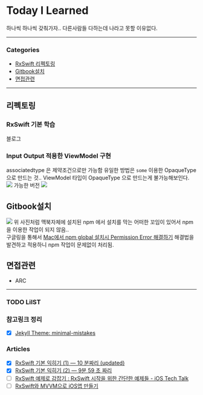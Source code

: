# Today I Learned
하나씩 하나씩 갖춰가자.. 다른사람들 다하는데 나라고 못할 이유없다.

---

### Categories
- [RxSwift 리펙토링](#리펙토링)
- [Gitbook설치](#Gitbook설치)
- [면접관련](#면접관련)

---

## 리펙토링
### RxSwift 기본 학습
블로그
### Input Output 적용한 ViewModel 구현
associatedtype 은 제약조건으로만 가능함 유일한 방법은 `some` 이용한 OpaqueType으로 만드는 것..
ViewModel 타입이 OpaqueType 으로 만드는게 불가능해보인다.
![](https://i.imgur.com/245AGNB.png)
가능한 버전
![](https://i.imgur.com/9Yq3HXO.png)


## Gitbook설치
![](https://s3.us-west-2.amazonaws.com/secure.notion-static.com/8918d49c-bf35-4337-92a6-085f5a5b57a3/Untitled.png?X-Amz-Algorithm=AWS4-HMAC-SHA256&X-Amz-Content-Sha256=UNSIGNED-PAYLOAD&X-Amz-Credential=AKIAT73L2G45EIPT3X45%2F20220624%2Fus-west-2%2Fs3%2Faws4_request&X-Amz-Date=20220624T082843Z&X-Amz-Expires=86400&X-Amz-Signature=80cb8059a9e05caa4e13c8d650c03a7363c93ea135fa88ca1384d5f56b544627&X-Amz-SignedHeaders=host&response-content-disposition=filename%20%3D%22Untitled.png%22&x-id=GetObject)
위 사진처럼 맥북자체에 설치된 npm 에서 설치를 막는 어떠한 꼬임이 있어서 npm을 이용한 작업이 되지 않음..  
구글링을 통해서 [Mac에서 npm global 설치시 Permission Error 해결하기](https://github.com/lumiamitie/TIL/blob/ma]ster/js/environment/npm_global_install_permission.md) 해결법을 발견하고 적용하니 npm 작업이 문제없이 처리됨.

## 면접관련
* ARC 

---

### TODO LiIST

### 참고링크 정리
- [x] [Jekyll Theme: minimal-mistakes](https://www.wonseoko.com/jekyll/minimal-mistakes/)

### Articles
- [x] [RxSwift 기본 익히기 (1) — 10 분짜리 (updated)](https://trilliwon.medium.com/rxswift-기본-익히기-1-d4d77ce63ca8)
- [x] [RxSwift 기본 익히기 (2) — 9분 59 초 짜리](https://trilliwon.medium.com/rxswift-시작하기-2-9분-59-초-f42f28407e75#.n9x6netyo) 
- [ ] [RxSwift 예제로 감잡기 : RxSwift 시작을 위한 간단한 예제들 - iOS Tech Talk](https://academy.realm.io/kr/posts/how-to-use-rxswift-with-simple-examples-ios-techtalk/)
- [ ] [RxSwift와 MVVM으로 iOS앱 만들기](https://pilgwon.github.io/blog/2018/10/09/Creating-an-iOS-app-with-MVVM-and-RxSwift-in-Minutes.html)
